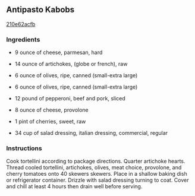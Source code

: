 ## Antipasto Kabobs

[210e62acfb](http://www.food.com/recipe/antipasto-kabobs-304384)

### Ingredients

 - 9 ounce of cheese, parmesan, hard

 - 14 ounce of artichokes, (globe or french), raw

 - 6 ounce of olives, ripe, canned (small-extra large)

 - 6 ounce of olives, ripe, canned (small-extra large)

 - 12 pound of pepperoni, beef and pork, sliced

 - 8 ounce of cheese, provolone

 - 1 pint of cherries, sweet, raw

 - 34 cup of salad dressing, italian dressing, commercial, regular

### Instructions

Cook tortellini according to package directions. Quarter artichoke hearts. Thread cooled tortellini, artichokes, olives, meat choice, provolone, and cherry tomatoes onto 40 skewers skewers. Place in a shallow baking dish or refrigerator container. Drizzle with salad dressing turning to coat. Cover and chill at least 4 hours then drain well before serving.